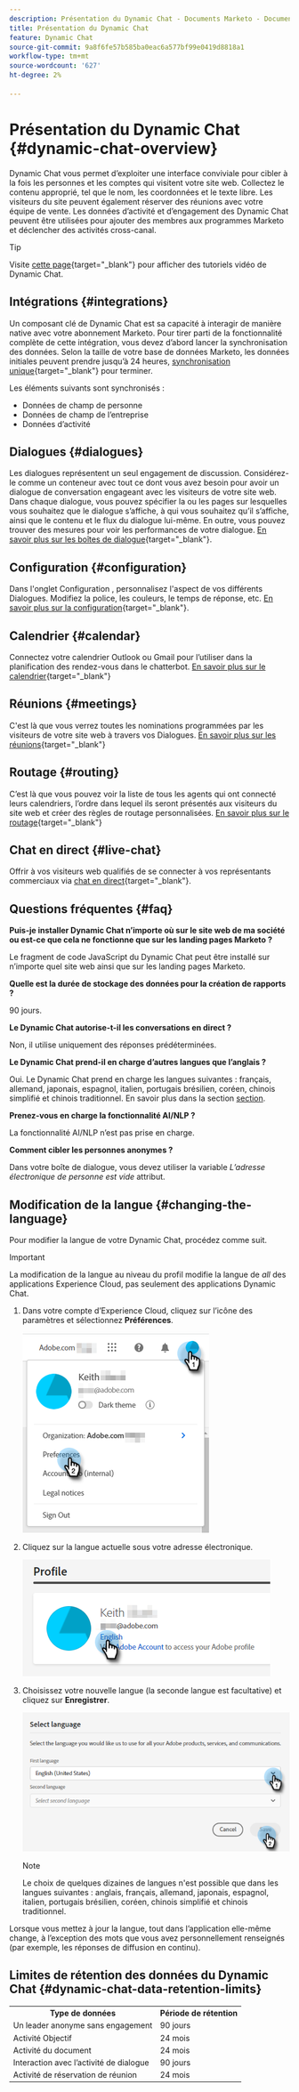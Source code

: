 ```yaml
---
description: Présentation du Dynamic Chat - Documents Marketo - Documentation du produit
title: Présentation du Dynamic Chat
feature: Dynamic Chat
source-git-commit: 9a8f6fe57b585ba0eac6a577bf99e0419d8818a1
workflow-type: tm+mt
source-wordcount: '627'
ht-degree: 2%

---
```


# Présentation du Dynamic Chat {#dynamic-chat-overview}

Dynamic Chat vous permet d’exploiter une interface conviviale pour cibler à la fois les personnes et les comptes qui visitent votre site web. Collectez le contenu approprié, tel que le nom, les coordonnées et le texte libre. Les visiteurs du site peuvent également réserver des réunions avec votre équipe de vente. Les données d’activité et d’engagement des Dynamic Chat peuvent être utilisées pour ajouter des membres aux programmes Marketo et déclencher des activités cross-canal.

>[!TIP]
>
>Visite [cette page](https://experienceleague.adobe.com/docs/marketo-learn/tutorials/dynamic-chat/dynamic-chat-overview.html){target="_blank"} pour afficher des tutoriels vidéo de Dynamic Chat.

## Intégrations {#integrations}

Un composant clé de Dynamic Chat est sa capacité à interagir de manière native avec votre abonnement Marketo. Pour tirer parti de la fonctionnalité complète de cette intégration, vous devez d’abord lancer la synchronisation des données. Selon la taille de votre base de données Marketo, les données initiales peuvent prendre jusqu’à 24 heures, [synchronisation unique](/help/marketo/product-docs/demand-generation/dynamic-chat/integrations/adobe-marketo-engage.md){target="_blank"} pour terminer.

Les éléments suivants sont synchronisés :

* Données de champ de personne
* Données de champ de l’entreprise
* Données d’activité

## Dialogues {#dialogues}

Les dialogues représentent un seul engagement de discussion. Considérez-le comme un conteneur avec tout ce dont vous avez besoin pour avoir un dialogue de conversation engageant avec les visiteurs de votre site web. Dans chaque dialogue, vous pouvez spécifier la ou les pages sur lesquelles vous souhaitez que le dialogue s’affiche, à qui vous souhaitez qu’il s’affiche, ainsi que le contenu et le flux du dialogue lui-même. En outre, vous pouvez trouver des mesures pour voir les performances de votre dialogue. [En savoir plus sur les boîtes de dialogue](/help/marketo/product-docs/demand-generation/dynamic-chat/automated-chat/dialogue-overview.md){target="_blank"}.

## Configuration {#configuration}

Dans l&#39;onglet Configuration , personnalisez l&#39;aspect de vos différents Dialogues. Modifiez la police, les couleurs, le temps de réponse, etc. [En savoir plus sur la configuration](/help/marketo/product-docs/demand-generation/dynamic-chat/setup-and-configuration/configuration.md){target="_blank"}.

## Calendrier {#calendar}

Connectez votre calendrier Outlook ou Gmail pour l’utiliser dans la planification des rendez-vous dans le chatterbot. [En savoir plus sur le calendrier](/help/marketo/product-docs/demand-generation/dynamic-chat/setup-and-configuration/agent-settings.md#connect-calendar){target="_blank"}

## Réunions {#meetings}

C&#39;est là que vous verrez toutes les nominations programmées par les visiteurs de votre site web à travers vos Dialogues. [En savoir plus sur les réunions](/help/marketo/product-docs/demand-generation/dynamic-chat/meeting-list.md){target="_blank"}

## Routage {#routing}

C’est là que vous pouvez voir la liste de tous les agents qui ont connecté leurs calendriers, l’ordre dans lequel ils seront présentés aux visiteurs du site web et créer des règles de routage personnalisées. [En savoir plus sur le routage](/help/marketo/product-docs/demand-generation/dynamic-chat/setup-and-configuration/routing.md){target="_blank"}

## Chat en direct {#live-chat}

Offrir à vos visiteurs web qualifiés de se connecter à vos représentants commerciaux via [chat en direct](/help/marketo/product-docs/demand-generation/dynamic-chat/live-chat/live-chat-overview.md){target="_blank"}.

## Questions fréquentes {#faq}

**Puis-je installer Dynamic Chat n’importe où sur le site web de ma société ou est-ce que cela ne fonctionne que sur les landing pages Marketo ?**

Le fragment de code JavaScript du Dynamic Chat peut être installé sur n’importe quel site web ainsi que sur les landing pages Marketo.

**Quelle est la durée de stockage des données pour la création de rapports ?**

90 jours.

**Le Dynamic Chat autorise-t-il les conversations en direct ?**

Non, il utilise uniquement des réponses prédéterminées.

**Le Dynamic Chat prend-il en charge d’autres langues que l’anglais ?**

Oui. Le Dynamic Chat prend en charge les langues suivantes : français, allemand, japonais, espagnol, italien, portugais brésilien, coréen, chinois simplifié et chinois traditionnel. En savoir plus dans la section [section](#changing-the-language).

**Prenez-vous en charge la fonctionnalité AI/NLP ?**

La fonctionnalité AI/NLP n’est pas prise en charge.

**Comment cibler les personnes anonymes ?**

Dans votre boîte de dialogue, vous devez utiliser la variable _L’adresse électronique de personne est vide_ attribut.

## Modification de la langue {#changing-the-language}

Pour modifier la langue de votre Dynamic Chat, procédez comme suit.

>[!IMPORTANT]
>
>La modification de la langue au niveau du profil modifie la langue de _all_ des applications Experience Cloud, pas seulement des applications Dynamic Chat.

1. Dans votre compte d’Experience Cloud, cliquez sur l’icône des paramètres et sélectionnez **Préférences**.

   ![](assets/dynamic-chat-overview-1.png)

1. Cliquez sur la langue actuelle sous votre adresse électronique.

   ![](assets/dynamic-chat-overview-2.png)

1. Choisissez votre nouvelle langue (la seconde langue est facultative) et cliquez sur **Enregistrer**.

   ![](assets/dynamic-chat-overview-3.png)

   >[!NOTE]
   >
   >Le choix de quelques dizaines de langues n&#39;est possible que dans les langues suivantes : anglais, français, allemand, japonais, espagnol, italien, portugais brésilien, coréen, chinois simplifié et chinois traditionnel.

Lorsque vous mettez à jour la langue, tout dans l’application elle-même change, à l’exception des mots que vous avez personnellement renseignés (par exemple, les réponses de diffusion en continu).

## Limites de rétention des données du Dynamic Chat {#dynamic-chat-data-retention-limits}

<table>
  <th>Type de données</th>
  <th>Période de rétention</th>
 <tr>
  <td>Un leader anonyme sans engagement</td>
  <td>90 jours</td>
 </tr>
 <tr>
  <td>Activité Objectif</td>
  <td>24 mois</td>
 </tr>
 <tr>
  <td>Activité du document</td>
  <td>24 mois</td>
 </tr>
 <tr>
  <td>Interaction avec l’activité de dialogue</td>
  <td>90 jours</td>
 </tr>
 <tr>
  <td>Activité de réservation de réunion</td>
  <td>24 mois</td>
 </tr>
</table>
